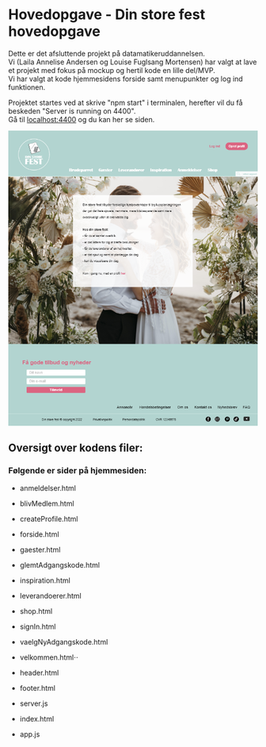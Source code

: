 # Hovedopgave - Din store fest hovedopgave

Dette er det afsluttende projekt på datamatikeruddannelsen.  
Vi (Laila Annelise Andersen og Louise Fuglsang Mortensen) har valgt at lave et projekt med fokus på mockup og hertil kode en lille del/MVP.  
Vi har valgt at kode hjemmesidens forside samt menupunkter og log ind funktionen.

Projektet startes ved at skrive "npm start" i terminalen, herefter vil du få beskeden "Server is running on 4400".  
Gå til [localhost:4400](http://localhost:4400/) og du kan her se siden.

![Din store fest](images/hjemmesiden.png)

  
  

## Oversigt over kodens filer:

### Følgende er sider på hjemmesiden:
- anmeldelser.html
- blivMedlem.html
- createProfile.html
- forside.html
- gaester.html
- glemtAdgangskode.html
- inspiration.html
- leverandoerer.html
- shop.html
- signIn.html
- vaelgNyAdgangskode.html
- velkommen.html⋅⋅
  
- header.html
- footer.html
  

- server.js
- index.html
- app.js

